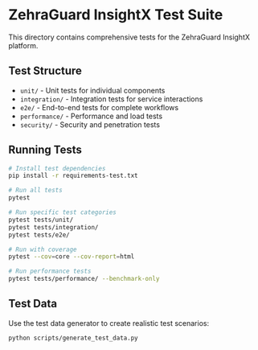 # ZehraGuard InsightX Test Suite

This directory contains comprehensive tests for the ZehraGuard InsightX platform.

## Test Structure

- `unit/` - Unit tests for individual components
- `integration/` - Integration tests for service interactions
- `e2e/` - End-to-end tests for complete workflows
- `performance/` - Performance and load tests
- `security/` - Security and penetration tests

## Running Tests

```bash
# Install test dependencies
pip install -r requirements-test.txt

# Run all tests
pytest

# Run specific test categories
pytest tests/unit/
pytest tests/integration/
pytest tests/e2e/

# Run with coverage
pytest --cov=core --cov-report=html

# Run performance tests
pytest tests/performance/ --benchmark-only
```

## Test Data

Use the test data generator to create realistic test scenarios:

```bash
python scripts/generate_test_data.py
```
